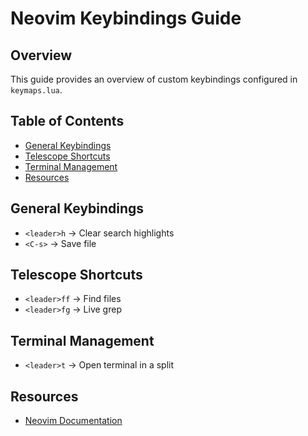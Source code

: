 # Neovim Keybindings Guide

## Overview
This guide provides an overview of custom keybindings configured in `keymaps.lua`.

## Table of Contents
  - [General Keybindings](#general-keybindings)
  - [Telescope Shortcuts](#telescope-shortcuts)
  - [Terminal Management](#terminal-management)
  - [Resources](#resources)

## General Keybindings
- `<leader>h` → Clear search highlights
- `<C-s>` → Save file

## Telescope Shortcuts
- `<leader>ff` → Find files
- `<leader>fg` → Live grep

## Terminal Management
- `<leader>t` → Open terminal in a split

## Resources
- [Neovim Documentation](https://neovim.io/doc/)

